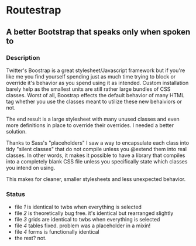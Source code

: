 # Routestrap
## A better Bootstrap that speaks only when spoken to

### Description 

Twitter's Boostrap is a great stylesheet/Javascript framework but if you're like me you find yourself spending just as much time trying to block or override it's behavior as you spend using it as intended. Custom installation barely help as the smallest units are still rather large bundles of CSS classes. Worst of all, Boostrap effects the default behavior of many HTML tag whether you use the classes meant to utilize these new behaiviors or not.  

The end result is a large stylesheet with many unused classes and even more definitions in place to override their overrides. I needed a better solution.

Thanks to Sass's "placeholders" I saw a way to encapsulate each class into tidy "silent classes" that do not compile unless you @extend them into real classes. In other words, it makes it possible to have a library that compiles into a completely blank CSS file unless you specifically state which classes you intend on using.  

This makes for cleaner, smaller stylesheets and less unexpected behavior. 

### Status

* file _1_ is identical to twbs when everything is selected
* file _2_ is theoretically bug free. it's identical but rearranged slightly
* file _3_ grids are identical to twbs when everything is selected
* file _4_ tables fixed. problem was a placeholder in a mixin!
* file _4_ forms is functionally identical
* the rest? not.
